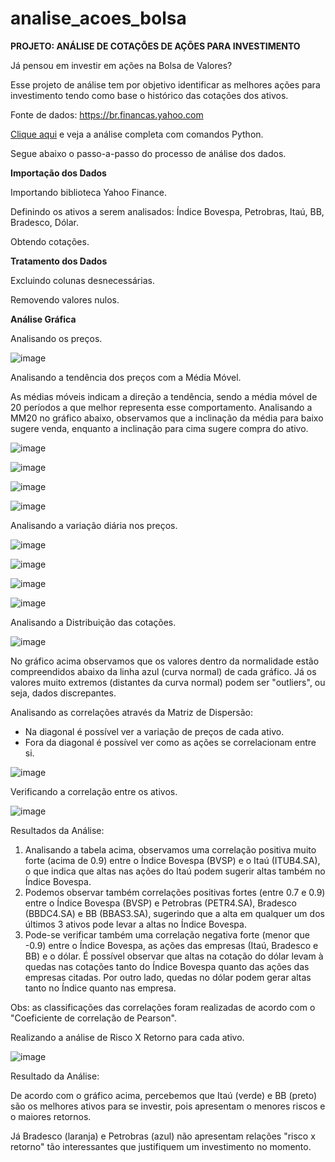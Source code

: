 # analise_acoes_bolsa
<b>PROJETO: ANÁLISE DE COTAÇÕES DE AÇÕES PARA INVESTIMENTO</b>

Já pensou em investir em ações na Bolsa de Valores?

Esse projeto de análise tem por objetivo identificar as melhores ações para investimento tendo como base o histórico das cotações dos ativos.

Fonte de dados:
https://br.financas.yahoo.com

<a href="https://github.com/leofsilva10/analise_acoes_bolsa/blob/master/analise_acoes_bolsa_para_investimento.ipynb" target="_blank">Clique aqui</a> e veja a análise completa com comandos Python.

Segue abaixo o passo-a-passo do processo de análise dos dados.

<b>Importação dos Dados</b>

Importando biblioteca Yahoo Finance.

Definindo os ativos a serem analisados: Índice Bovespa, Petrobras, Itaú, BB, Bradesco, Dólar.

Obtendo cotações.

<b>Tratamento dos Dados</b>

Excluindo colunas desnecessárias.

Removendo valores nulos.

<b>Análise Gráfica</b>

Analisando os preços.

![image](https://github.com/leofsilva10/analise_acoes_bolsa/assets/114931860/49343009-e4b1-45e3-85cb-66b29d6d6b33)

Analisando a tendência dos preços com a Média Móvel.

As médias móveis indicam a direção a tendência, sendo a média móvel de 20 períodos a que melhor representa esse comportamento. Analisando a MM20 no gráfico abaixo, observamos que a inclinação da média para baixo sugere venda, enquanto a inclinação para cima sugere compra do ativo.

![image](https://github.com/leofsilva10/analise_acoes_bolsa/assets/114931860/6c3dfac0-9124-4034-8df0-19c163253567)

![image](https://github.com/leofsilva10/analise_acoes_bolsa/assets/114931860/4c95c1dd-7463-4179-8556-95bbe8bf6bf1)

![image](https://github.com/leofsilva10/analise_acoes_bolsa/assets/114931860/a1b3ea2f-f662-4ad8-88e5-9f4296bd0e86)

![image](https://github.com/leofsilva10/analise_acoes_bolsa/assets/114931860/94bebfdd-03ca-41dc-8323-9a2b7d436311)

Analisando a variação diária nos preços.

![image](https://github.com/leofsilva10/analise_acoes_bolsa/assets/114931860/dc6f7eca-16be-4925-8725-0b6a421f2e53)

![image](https://github.com/leofsilva10/analise_acoes_bolsa/assets/114931860/89b51f47-0727-4c5e-8516-9088d8150b4c)

![image](https://github.com/leofsilva10/analise_acoes_bolsa/assets/114931860/e47f86a1-e1ce-40ae-9836-aeff96e095ad)

![image](https://github.com/leofsilva10/analise_acoes_bolsa/assets/114931860/cc52050b-e36b-474c-8440-e13a0b4f9c98)

Analisando a Distribuição das cotações.

![image](https://github.com/leofsilva10/analise_acoes_bolsa/assets/114931860/86c80b4e-2dc3-4938-8252-7fc7e07383dc)

No gráfico acima observamos que os valores dentro da normalidade estão compreendidos abaixo da linha azul (curva normal) de cada gráfico. Já os valores muito extremos (distantes da curva normal) podem ser "outliers", ou seja, dados discrepantes.

Analisando as correlações através da Matriz de Dispersão:
- Na diagonal é possível ver a variação de preços de cada ativo.
- Fora da diagonal é possível ver como as ações se correlacionam entre si.

![image](https://github.com/leofsilva10/analise_acoes_bolsa/assets/114931860/1795e959-00a9-47e2-ba33-d6a447838b64)

Verificando a correlação entre os ativos.

![image](https://github.com/leofsilva10/analise_acoes_bolsa/assets/114931860/2f0d4dc6-8776-41b0-aadf-afe39934f9b8)

Resultados da Análise:
1. Analisando a tabela acima, observamos uma correlação positiva muito forte (acima de 0.9) entre o Índice Bovespa (BVSP) e o Itaú (ITUB4.SA), o que indica que altas nas ações do Itaú podem sugerir altas também no Índice Bovespa.
2. Podemos observar também correlações positivas fortes (entre 0.7 e 0.9) entre o Índice Bovespa (BVSP) e Petrobras (PETR4.SA), Bradesco (BBDC4.SA) e BB (BBAS3.SA), sugerindo que a alta em qualquer um dos últimos 3 ativos pode levar a altas no Índice Bovespa.
3. Pode-se verificar também uma correlação negativa forte (menor que -0.9) entre o Índice Bovespa, as ações das empresas (Itaú, Bradesco e BB) e o dólar. É possível observar que altas na cotação do dólar levam à quedas nas cotações tanto do Índice Bovespa quanto das ações das empresas citadas. Por outro lado, quedas no dólar podem gerar altas tanto no Índice quanto nas empresa.

Obs: as classificações das correlações foram realizadas de acordo com o "Coeficiente de correlação de Pearson".

Realizando a análise de Risco X Retorno para cada ativo.

![image](https://github.com/leofsilva10/analise_acoes_bolsa/assets/114931860/52194743-5eef-41c6-8769-7d55006e6025)

Resultado da Análise:

De acordo com o gráfico acima, percebemos que Itaú (verde) e BB (preto) são os melhores ativos para se investir, pois apresentam o menores riscos e o maiores retornos.

Já Bradesco (laranja) e Petrobras (azul) não apresentam relações "risco x retorno" tão interessantes que justifiquem um investimento no momento.






